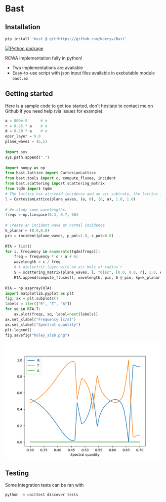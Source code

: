 # Bast

## Installation

```bash
pip install 'bast @ git+https://github.com/Kaeryv/Bast'
```

[![Python package](https://github.com/Kaeryv/Bast/actions/workflows/python-package.yml/badge.svg)](https://github.com/Kaeryv/Bast/actions/workflows/python-package.yml)

RCWA Implementation fully in python!
- Two implementations are available
- Easy-to-use script with json input files available in exebutable module `bast.ez`


## Getting started

Here is a sample code to get tou started, don't hesitate to contact me on Github if you need help (via issues for example).

```python
a = 800e-9      # m
r = 0.25 * a    # m
d = 0.20 * a    # m
epsr_layer = 9.0
plane_waves = (5,5)

import sys
sys.path.append(".")

import numpy as np
from bast.lattice import CartesianLattice
from bast.tools import c, compute_fluxes, incident
from bast.scattering import scattering_matrix
from tqdm import tqdm
# The lattice has air/void incidence and an air subtrate, the lattice is square.
l = CartesianLattice(plane_waves, (a, 0), (0, a), 1.0, 1.0)

# We study some wavelengths.
freqs = np.linspace(0.3, 0.7, 50)

# Create an incident wave at normal incidence
k_planar = (0.0,0.0)
pin = incident(plane_waves, p_pol=1.0, s_pol=0.0)

RTA = list()
for i, frequency in enumerate(tqdm(freqs)):
    freq = frequency * c / a # Hz
    wavelength = c / freq
    # A dielectric layer with an air hole of radius r
    S = scattering_matrix(plane_waves, l, "disc", [0.0, 0.0, r], 1.0, epsr_layer, wavelength, kp=k_planar, depth=0.4*a)
    RTA.append(compute_fluxes(l, wavelength, pin, S @ pin, kp=k_planar))

RTA = np.asarray(RTA)
import matplotlib.pyplot as plt
fig, ax = plt.subplots()
labels = iter(["R", "T", "A"])
for sq in RTA.T:
    ax.plot(freqs, sq, label=next(labels))
ax.set_xlabel("Frequency [c/a]")
ax.set_xlabel("Spectral quantity")
plt.legend()
fig.savefig("holey_slab.png")
```

![](examples/figures/holey_slab.png)

## Testing

Some integration tests can be ran with

```bash
python -m unittest discover tests
```

